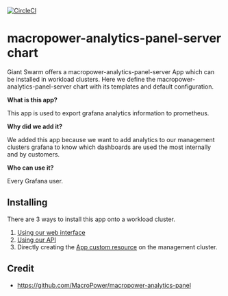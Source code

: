 [![CircleCI](https://circleci.com/gh/giantswarm/macropower-analytics-panel-server-app.svg?style=shield)](https://circleci.com/gh/giantswarm/macropower-analytics-panel-server-app)

# macropower-analytics-panel-server chart

Giant Swarm offers a macropower-analytics-panel-server App which can be installed in workload clusters.
Here we define the macropower-analytics-panel-server chart with its templates and default configuration.

**What is this app?**

This app is used to export grafana analytics information to prometheus.

**Why did we add it?**

We added this app because we want to add analytics to our management clusters grafana to know which dashboards are used the most internally and by customers.

**Who can use it?**

Every Grafana user.

## Installing

There are 3 ways to install this app onto a workload cluster.

1. [Using our web interface](https://docs.giantswarm.io/ui-api/web/app-platform/#installing-an-app)
2. [Using our API](https://docs.giantswarm.io/api/#operation/createClusterAppV5)
3. Directly creating the [App custom resource](https://docs.giantswarm.io/ui-api/management-api/crd/apps.application.giantswarm.io/) on the management cluster.

## Credit

* https://github.com/MacroPower/macropower-analytics-panel
